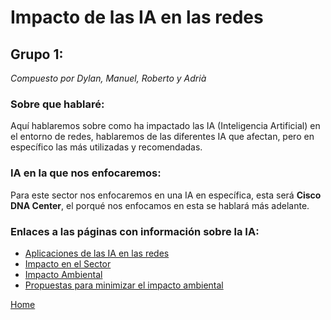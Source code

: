 # Impacto de las IA en las redes
## Grupo 1:
_Compuesto por Dylan, Manuel, Roberto y Adrià_


### Sobre que hablaré:
Aquí hablaremos sobre como ha impactado las IA (Inteligencia Artificial) en el entorno de redes, hablaremos de las diferentes IA que afectan, pero en específico las más utilizadas y recomendadas.

### IA en la que nos enfocaremos:
Para este sector nos enfocaremos en una IA en específica, esta será **Cisco DNA Center**, el porqué nos enfocamos en esta se hablará más adelante.

### Enlaces a las páginas con información sobre la IA:
- [Aplicaciones de las IA en las redes](./Enlaces/aplicacionesIA.md)
- [Impacto en el Sector](./Enlaces/impactoSector.md)
- [Impacto Ambiental](./Enlaces/impactoAmbiental.md)
- [Propuestas para minimizar el impacto ambiental](./Enlaces/minimizar.md)




[Home](index.md)
